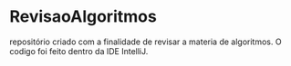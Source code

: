 # RevisaoAlgoritmos
repositório criado com a finalidade de revisar a materia de algoritmos. 
O codigo foi feito dentro da IDE IntelliJ.
